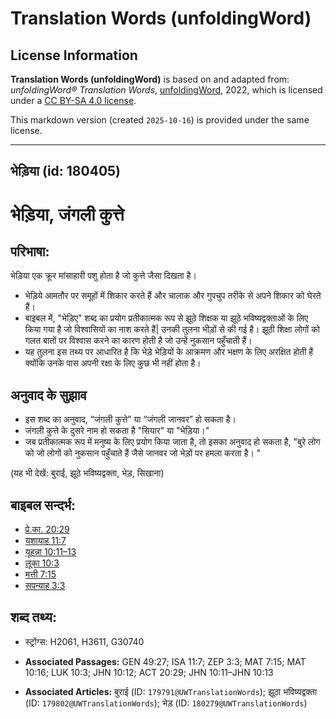 # Translation Words (unfoldingWord)

## License Information

**Translation Words (unfoldingWord)** is based on and adapted from: _unfoldingWord® Translation Words_, [unfoldingWord](https://unfoldingword.org/utw), 2022, which is licensed under a [CC BY-SA 4.0 license](https://creativecommons.org/licenses/by-sa/4.0/legalcode.en).

This markdown version (created `2025-10-16`) is provided under the same license.



--------------------------------

## भेड़िया (id: 180405)

भेड़िया, जंगली कुत्ते
====================

परिभाषा:
--------

भेड़िया एक क्रूर मांसाहारी पशु होता है जो कुत्ते जैसा दिखता है।

* भेड़िये आमतौर पर समूहों में शिकार करते हैं और चालाक और गुपचुप तरीके से अपने शिकार को घेरते हैं।
* बाइबल में, "भेड़िए" शब्द का प्रयोग प्रतीकात्मक रूप से झूठे शिक्षक या झूठे भविष्यद्वक्ताओं के लिए किया गया है जो विश्वासियों का नाश करते हैं\| उनकी तुलना भीड़ों से की गई है। झूठी शिक्षा लोगों को गलत बातों पर विश्वास करने का कारण होती है जो उन्हें नुकसान पहुँचाती हैं।
* यह तुलना इस तथ्य पर आधारित है कि भेड़े भेड़ियों के आक्रमण और भक्षण के लिए अरक्षित होती हैं क्योंकि उनके पास अपनी रक्षा के लिए कुछ भी नहीं होता है।

अनुवाद के सुझाव
---------------

* इस शब्द का अनुवाद, “जंगली कुत्ते” या “जंगली जानवर” हो सकता है।
* जंगली कुत्ते के दुसरे नाम हो सकता है "सियार" या "भेड़िया।"
* जब प्रतीकात्मक रूप में मनुष्य के लिए प्रयोग किया जाता है, तो इसका अनुवाद हो सकता है, "बुरे लोग को जो लोगों को नुकसान पहुँचाते हैं जैसे जानवर जो भेड़ों पर हमला करता है। "

(यह भी देखें: बुराई, झूठे भविष्यद्वक्ता, भेड़, सिखाना)

बाइबल सन्दर्भ:
--------------

* [प्रे.का. 20:29](https://ref.ly/Acts20:29)
* [यशायाह 11:7](https://ref.ly/Isa11:7)
* [यूहन्ना 10:11–13](https://ref.ly/John10:11-John10:13)
* [लूका 10:3](https://ref.ly/Luke10:3)
* [मत्ती 7:15](https://ref.ly/Matt7:15)
* [सपन्याह 3:3](https://ref.ly/Zeph3:3)

शब्द तथ्य:
----------

* स्ट्रोंग्स: H2061, H3611, G30740

* **Associated Passages:** GEN 49:27; ISA 11:7; ZEP 3:3; MAT 7:15; MAT 10:16; LUK 10:3; JHN 10:12; ACT 20:29; JHN 10:11–JHN 10:13
* **Associated Articles:** बुराई (ID: `179791@UWTranslationWords`); झूठा भविष्यद्वक्ता (ID: `179802@UWTranslationWords`); भेड़ (ID: `180279@UWTranslationWords`)

